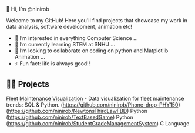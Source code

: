 👋 Hi, I’m @ninirob

Welcome to my GitHub! Here you'll find projects that showcase my work in data analysis, software development, animation etc!

- 👀 I’m interested in everything Computer Science ...
- 🌱 I’m currently learning STEM at SNHU ...
- 💞️ I’m looking to collaborate on coding on python and Matplotlib Animation ...
- ⚡ Fun fact: life is always good!!

## 🧑‍💻 Projects
[Fleet Maintenance Visualization](https://github.com/ninirob/Fleet-Maintenance-DAD220) - Data visualization for fleet maintenance trends: SQL & Python.
(https://github.com/ninirob/Phone-drop-PHY150) 
(https://github.com/ninirob/NewtonsThirdLawFBD) Python
(https://github.com/ninirob/TextBasedGame) Python
(https://github.com/ninirob/StudentGradeManagementSystem) C Language


<!---
ninirob/ninirob is a ✨ special ✨ repository because its `README.md` (this file) appears on your GitHub profile.
You can click the Preview link to take a look at your changes.
--->
